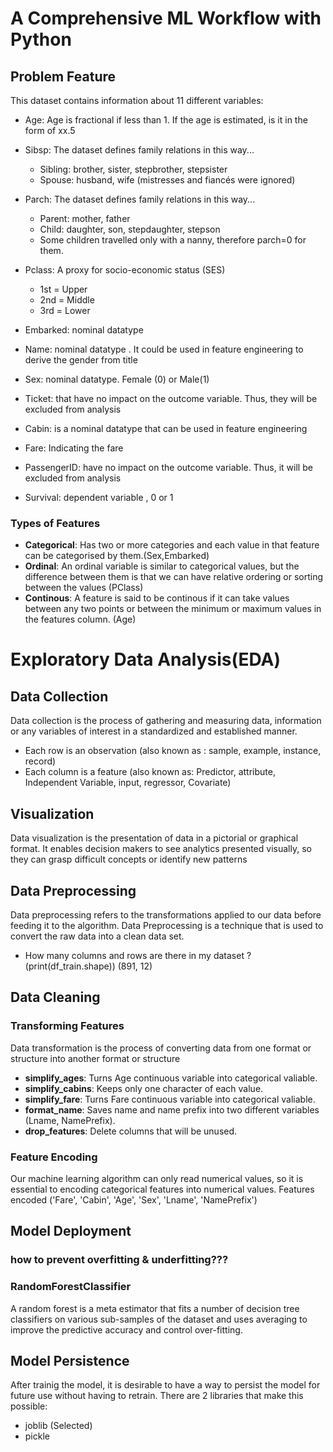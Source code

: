# A Comprehensive ML Workflow with Python

## Problem Feature

This dataset contains information about 11 different variables:

* Age: Age is fractional if less than 1. If the age is estimated, is it in the form of xx.5

* Sibsp: The dataset defines family relations in this way...
  * Sibling: brother, sister, stepbrother, stepsister
  * Spouse: husband, wife (mistresses and fiancés were ignored)

* Parch: The dataset defines family relations in this way...
  * Parent: mother, father
  * Child: daughter, son, stepdaughter, stepson
  * Some children travelled only with a nanny, therefore parch=0 for them.

* Pclass: A proxy for socio-economic status (SES)
  * 1st = Upper
  * 2nd = Middle
  * 3rd = Lower
  
* Embarked: nominal datatype
* Name: nominal datatype . It could be used in feature engineering to derive the gender from title
* Sex: nominal datatype. Female (0) or Male(1)
* Ticket: that have no impact on the outcome variable. Thus, they will be excluded from analysis
* Cabin: is a nominal datatype that can be used in feature engineering
* Fare: Indicating the fare
* PassengerID: have no impact on the outcome variable. Thus, it will be excluded from analysis
* Survival: dependent variable , 0 or 1

### Types of Features

* **Categorical**: Has two or more categories and each value in that feature can be categorised by them.(Sex,Embarked)
* **Ordinal**: An ordinal variable is similar to categorical values, but the difference between them is that we can have relative ordering or sorting between the values (PClass)
* **Continous**: A feature is said to be continous if it can take values between any two points or between the minimum or maximum values in the features column. (Age)

# Exploratory Data Analysis(EDA)

## Data Collection

Data collection is the process of gathering and measuring data, information or any variables of interest in a standardized and established manner.

* Each row is an observation (also known as : sample, example, instance, record)
* Each column is a feature (also known as: Predictor, attribute, Independent Variable, input, regressor, Covariate)

## Visualization

Data visualization is the presentation of data in a pictorial or graphical format. It enables decision makers to see analytics presented visually, so they can grasp difficult concepts or identify new patterns

## Data Preprocessing

Data preprocessing refers to the transformations applied to our data before feeding it to the algorithm. Data Preprocessing is a technique that is used to convert the raw data into a clean data set.

* How many columns and rows are there in my dataset ? (print(df_train.shape)) (891, 12)

## Data Cleaning

### Transforming Features

Data transformation is the process of converting data from one format or structure into another format or structure

* **simplify_ages**: Turns Age continuous variable into categorical valiable.
* **simplify_cabins**: Keeps only one character of each value.
* **simplify_fare**: Turns Fare continuous variable into categorical valiable.
* **format_name**: Saves name and name prefix into two different variables (Lname, NamePrefix).
* **drop_features**: Delete columns that will be unused.

### Feature Encoding

Our machine learning algorithm can only read numerical values, so it is essential to encoding categorical features into numerical values. Features encoded ('Fare', 'Cabin', 'Age', 'Sex', 'Lname', 'NamePrefix')

## Model Deployment

### how to prevent overfitting & underfitting???

### RandomForestClassifier

A random forest is a meta estimator that fits a number of decision tree classifiers on various sub-samples of the dataset and uses averaging to improve the predictive accuracy and control over-fitting.

## Model Persistence

After trainig the model, it is desirable to have a way to persist the model for future use without having to retrain. There are 2 libraries that make this possible:

* joblib (Selected)
* pickle
